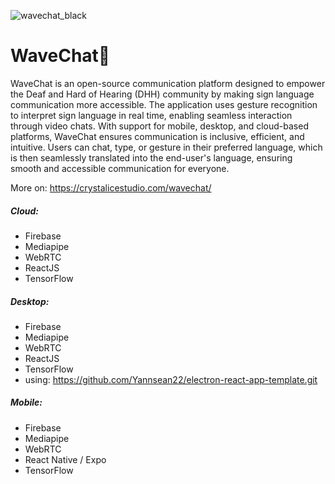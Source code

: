 
![wavechat_black](https://github.com/user-attachments/assets/6eac9e64-7f95-4ca6-b96e-ef20fe86bd02)
# WaveChat👋

WaveChat is an open-source communication platform designed to empower the Deaf and Hard of Hearing (DHH) community by making sign language communication more accessible. The application uses gesture recognition to interpret sign language in real time, enabling seamless interaction through video chats. With support for mobile, desktop, and cloud-based platforms, WaveChat ensures communication is inclusive, efficient, and intuitive. Users can chat, type, or gesture in their preferred language, which is then seamlessly translated into the end-user's language, ensuring smooth and accessible communication for everyone.

More on: https://crystalicestudio.com/wavechat/

##### Cloud:
  * Firebase
  * Mediapipe
  * WebRTC
  * ReactJS
  * TensorFlow
    

##### Desktop:
  * Firebase
  * Mediapipe
  * WebRTC
  * ReactJS
  * TensorFlow
  * using: https://github.com/Yannsean22/electron-react-app-template.git
    
##### Mobile:
  * Firebase
  * Mediapipe
  * WebRTC
  * React Native / Expo
  * TensorFlow
